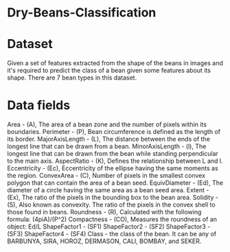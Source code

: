 # Dry-Beans-Classification
# Dataset
Given a set of features extracted from the shape of the beans in images and it's required to predict the class of a bean given some features about its shape. There are 7 bean types in this dataset.

# Data fields

Area - (A), The area of a bean zone and the number of pixels within its boundaries.
Perimeter - (P), Bean circumference is defined as the length of its border.
MajorAxisLength - (L), The distance between the ends of the longest line that can be drawn from a bean.
MinorAxisLength - (l), The longest line that can be drawn from the bean while standing perpendicular to the main axis.
AspectRatio - (K), Defines the relationship between L and l.
Eccentricity - (Ec), Eccentricity of the ellipse having the same moments as the region.
ConvexArea - (C), Number of pixels in the smallest convex polygon that can contain the area of a bean seed.
EquivDiameter - (Ed), The diameter of a circle having the same area as a bean seed area.
Extent - (Ex), The ratio of the pixels in the bounding box to the bean area.
Solidity - (S), Also known as convexity. The ratio of the pixels in the convex shell to those found in beans.
Roundness - (R), Calculated with the following formula: (4piA)/(P^2)
Compactness - (CO), Measures the roundness of an object: Ed/L
ShapeFactor1 - (SF1)
ShapeFactor2 - (SF2)
ShapeFactor3 - (SF3)
ShapeFactor4 - (SF4)
Class - the class of the bean. It can be any of BARBUNYA, SIRA, HOROZ, DERMASON, CALI, BOMBAY, and SEKER.
